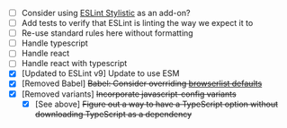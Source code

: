 - [ ] Consider using [ESLint Stylistic](https://eslint.style/) as an add-on?
- [ ] Add tests to verify that ESLint is linting the way we expect it to
- [ ] Re-use standard rules here without formatting
- [ ] Handle typescript
- [ ] Handle react
- [ ] Handle react with typescript
- [x] [Updated to ESLint v9] Update to use ESM
- [x] [Removed Babel] ~~Babel: Consider overriding [browserlist defaults](https://github.com/browserslist/browserslist#queries)~~
- [x] [Removed variants] ~~Incorporate javascript-config variants~~
  - [x] [See above] ~~Figure out a way to have a TypeScript option without downloading TypeScript as a dependency~~
